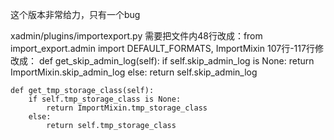这个版本非常给力，只有一个bug




xadmin/plugins/importexport.py
需要把文件内48行改成：from import_export.admin import DEFAULT_FORMATS, ImportMixin
107行-117行修改成：
    def get_skip_admin_log(self):
        if self.skip_admin_log is None:
            return ImportMixin.skip_admin_log
        else:
            return self.skip_admin_log

    def get_tmp_storage_class(self):
        if self.tmp_storage_class is None:
            return ImportMixin.tmp_storage_class
        else:
            return self.tmp_storage_class
